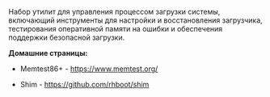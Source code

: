 Набор утилит для управления процессом загрузки системы,
включающий инструменты для настройки и восстановления загрузчика,
тестирования оперативной памяти на ошибки и обеспечения поддержки безопасной загрузки.

**Домашние страницы:**

* Memtest86+ - <https://www.memtest.org/>

* Shim - <https://github.com/rhboot/shim>
